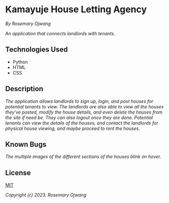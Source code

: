 # Kamayuje House Letting Agency
_*By Rosemary Ojwang*_

*An application that connects landlords with tenants.*

## Technologies Used
* Python
* HTML
* CSS

## Description
*The application allows landlords to sign up, login, and post houses for potential tenants to view. The landlords are also able to view all the houses they've posted, modify the house details, and even delete the houses from the site if need be. They can also logout once they are done.*
*Potential tenants can view the details of the houses, and contact the landlords for physical house viewing, and maybe proceed to rent the houses.*  

## Known Bugs
*The multiple images of the different sections of the houses blink on hover.*

## License
[MIT](https://opensource.org/license/mit/)

*Copyright (c) 2023. _Rosemary Ojwang_* 